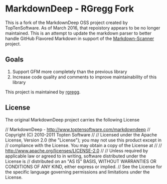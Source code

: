 # MarkdownDeep - RGregg Fork

This is a fork of the MarkdownDeep OSS project created by TopTenSoftware. 
As of March 2016, that repoistory appears to be no longer maintained. This is an
attempt to update the markdown parser to better handle GitHub Flavored Markdown
in support of the [Markdown-Scanner](https://github.com/onedrive/markdown-scanner) project.

## Goals

1. Support GFM more completely than the previous library
2. Increase code quality and comments to improve maintainability of this library


This project is maintained by [rgregg](https://github.com/rgregg).


## License

The original MarkdownDeep project carries the following License

//   MarkdownDeep - http://www.toptensoftware.com/markdowndeep
//	 Copyright (C) 2010-2011 Topten Software
// 
//   Licensed under the Apache License, Version 2.0 (the "License"); you may not use this product except in 
//   compliance with the License. You may obtain a copy of the License at
//
//   http://www.apache.org/licenses/LICENSE-2.0
//
//   Unless required by applicable law or agreed to in writing, software distributed under the License is 
//   distributed on an "AS IS" BASIS, WITHOUT WARRANTIES OR CONDITIONS OF ANY KIND, either express or implied. 
//   See the License for the specific language governing permissions and limitations under the License.

